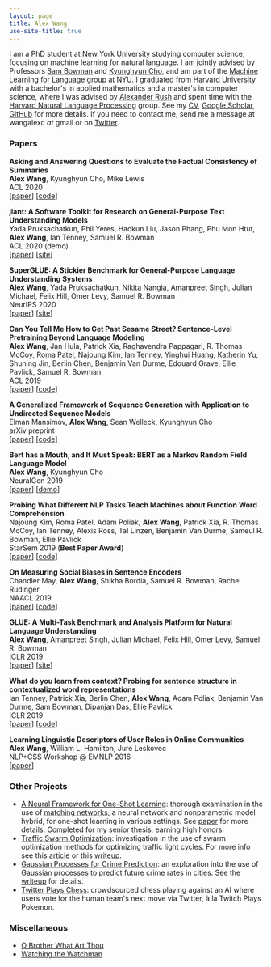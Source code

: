 ```yaml
---
layout: page
title: Alex Wang
use-site-title: true
---
```


I am a PhD student at New York University studying computer science, focusing on machine learning for natural language.
I am jointly advised by Professors [Sam Bowman](https://www.nyu.edu/projects/bowman/) and [Kyunghyun Cho](http://www.kyunghyuncho.me/), and am part of the [Machine Learning for Language](https://wp.nyu.edu/ml2/) group at NYU.
I graduated from Harvard University with a bachelor's in applied mathematics and a master's in computer science, where I was advised by [Alexander Rush](http://nlp.seas.harvard.edu/rush.html) and spent time with the [Harvard Natural Language Processing](http://nlp.seas.harvard.edu/) group.
See my [CV](/static/CV.pdf), [Google Scholar](https://scholar.google.com/citations?view_op=list_works&hl=en&user=7lSuRloAAAAJ), [GitHub](https://github.com/W4ngatang) for more details.
If you need to contact me, send me a message at wangalexc _at_ gmail or on [Twitter](https://twitter.com/W4ngatang).


### Papers

**Asking and Answering Questions to Evaluate the Factual Consistency of Summaries** <br/>
**Alex Wang**, Kyunghyun Cho, Mike Lewis <br/>
ACL 2020 <br/>
\[[paper](https://arxiv.org/abs/2004.04228)\] \[[code](https://github.com/w4ngatang/qags)\]

**jiant: A Software Toolkit for Research on General-Purpose Text Understanding Models** <br/>
Yada Pruksachatkun, Phil Yeres, Haokun Liu, Jason Phang, Phu Mon Htut, **Alex Wang**, Ian Tenney, Samuel R. Bowman <br/>
ACL 2020 (demo) <br/>
\[[paper](https://arxiv.org/abs/2003.02249)\] \[[site](https://jiant.info/)\]

**SuperGLUE: A Stickier Benchmark for General-Purpose Language Understanding Systems** <br/>
**Alex Wang**, Yada Pruksachatkun, Nikita Nangia, Amanpreet Singh, Julian Michael, Felix Hill, Omer Levy, Samuel R. Bowman <br/>
NeurIPS 2020 <br/>
\[[paper](https://arxiv.org/abs/1905.00537)\] \[[site](super.gluebenchmark.com)\]

**Can You Tell Me How to Get Past Sesame Street? Sentence-Level Pretraining Beyond Language Modeling** <br/>
**Alex Wang**, Jan Hula, Patrick Xia, Raghavendra Pappagari, R. Thomas McCoy, Roma Patel, Najoung Kim, Ian Tenney, Yinghui Huang, Katherin Yu, Shuning Jin, Berlin Chen, Benjamin Van Durme, Edouard Grave, Ellie Pavlick, Samuel R. Bowman <br/>
ACL 2019 <br/>
\[[paper](https://arxiv.org/abs/1812.10860)\] \[[code](https://github.com/nyu-mll/jiant/releases/tag/r2)\]

**A Generalized Framework of Sequence Generation with Application to Undirected Sequence Models** <br/>
Elman Mansimov, **Alex Wang**, Sean Welleck, Kyunghyun Cho <br/>
arXiv preprint <br/>
\[[paper](https://arxiv.org/abs/1905.12790)\] \[[code](https://github.com/nyu-dl/dl4mt-seqgen)\]

**Bert has a Mouth, and It Must Speak: BERT as a Markov Random Field Language Model** <br/>
**Alex Wang**, Kyunghyun Cho <br/>
NeuralGen 2019 <br/>
\[[paper](https://arxiv.org/abs/1902.04094)\] \[[demo](https://colab.research.google.com/drive/1MxKZGtQ9SSBjTK5ArsZ5LKhkztzg52RV)\]

**Probing What Different NLP Tasks Teach Machines about Function Word Comprehension** <br/>
Najoung Kim, Roma Patel, Adam Poliak, **Alex Wang**, Patrick Xia, R. Thomas McCoy, Ian Tenney, Alexis Ross, Tal Linzen, Benjamin Van Durme, Sameul R. Bowman, Ellie Pavlick <br/>
StarSem 2019 (**Best Paper Award**) <br/>
\[[paper](https://www.aclweb.org/anthology/S19-1026)\] \[[code](https://github.com/nyu-mll/jiant)\]

**On Measuring Social Biases in Sentence Encoders** <br/>
Chandler May, **Alex Wang**, Shikha Bordia, Samuel R. Bowman, Rachel Rudinger <br/>
NAACL 2019 <br/>
\[[paper](https://arxiv.org/abs/1903.10561)\] \[[code](https://github.com/W4ngatang/sent-bias)\]

**GLUE: A Multi-Task Benchmark and Analysis Platform for Natural Language Understanding** <br/>
**Alex Wang**, Amanpreet Singh, Julian Michael, Felix Hill, Omer Levy, Samuel R. Bowman <br/>
ICLR 2019 <br/>
\[[paper](https://arxiv.org/abs/1804.07461)\] \[[site](https://gluebenchmark.com/)\]

**What do you learn from context? Probing for sentence structure in contextualized word representations** <br/>
Ian Tenney, Patrick Xia, Berlin Chen, **Alex Wang**, Adam Poliak, Benjamin Van Durme, Sam Bowman, Dipanjan Das, Ellie Pavlick <br/>
ICLR 2019 <br/>
\[[paper](https://openreview.net/forum?id=SJzSgnRcKX)\] \[[code](https://github.com/nyu-mll/jiant/tree/master/probing)\]

**Learning Linguistic Descriptors of User Roles in Online Communities** <br/>
**Alex Wang**, William L. Hamilton, Jure Leskovec <br/>
NLP+CSS Workshop @ EMNLP 2016 <br/>
\[[paper](https://arxiv.org/abs/1804.07461)\]

### Other Projects

- [A Neural Framework for One-Shot Learning](https://github.com/W4ngatang/MatchingNets): thorough examination in the use of [matching networks](https://arxiv.org/abs/1606.04080), a neural network and nonparametric model hybrid, for one-shot learning in various settings. See [paper](/static/papers/thesis.pdf) for more details. Completed for my senior thesis, earning high honors.
- [Traffic Swarm Optimization](https://github.com/W4ngatang/TrafficSwarmOptimization): investigation in the use of swarm optimization methods for optimizing traffic light cycles. For more info see this [article](https://www.seas.harvard.edu/news/2016/06/ants-go-marching-on-to-optimize-traffic-lights) or this [writeup](/static/papers/swarm-optimization-traffic.pdf).
- [Gaussian Processes for Crime Prediction](https://github.com/kandluis/crime-prediction): an exploration into the use of Gaussian processes to predict future crime rates in cities. See the [writeup](/static/papers/gaussian-processes-crime.pdf) for details.
- [Twitter Plays Chess](https://github.com/mgentili/TwitterPlaysChess): crowdsourced chess playing against an AI where users vote for the human team's next move via Twitter, &agrave; la Twitch Plays Pokemon.

### Miscellaneous

- [O Brother What Art Thou](https://vimeo.com/206087559)
- [Watching the Watchman](http://harvardpolitics.com/united-states/watching-watchman/)
